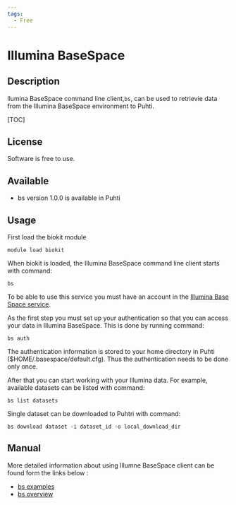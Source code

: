 ```yaml
---
tags:
  - Free
---
```


# Illumina BaseSpace

## Description

llumina BaseSpace command line client,`bs`, can be used to retrievie data from the Illumina BaseSpace environment to Puhti.

[TOC]

## License

Software is free to use.

## Available

*    bs version 1.0.0 is available in Puhti

## Usage
First load the biokit module
```text
module load biokit
```
When biokit is loaded, the Illumina BaseSpace command line client starts with command:
```text
bs
```

To be able to use this service you must have an account in the [Illumina Base Space service](https://emea.illumina.com/products/by-type/informatics-products/basespace-sequence-hub.html).

As the first step you must set up your authentication so that you can access your data in Illumina BaseSpace. 
This is done by running command:
```text
bs auth
```
The authentication information is stored to your home directory in Puhti
($HOME/.basespace/default.cfg). Thus the authentication needs to be done only
once.

After that you can start working with your Illumina data. For example, available datasets can be listed with command:
```text
bs list datasets
```

Single dataset can be downloaded to Puhtri with command:
```text
bs download dataset -i dataset_id -o local_download_dir
```

## Manual

More detailed information about using Illumne BaseSpace client can be found form the links below :

*   [bs examples](https://developer.basespace.illumina.com/docs/content/documentation/cli/cli-examples)
*   [bs overview](https://developer.basespace.illumina.com/docs/content/documentation/cli/cli-overview)

